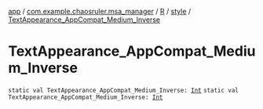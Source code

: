 [app](../../../index.md) / [com.example.chaosruler.msa_manager](../../index.md) / [R](../index.md) / [style](index.md) / [TextAppearance_AppCompat_Medium_Inverse](.)

# TextAppearance_AppCompat_Medium_Inverse

`static val TextAppearance_AppCompat_Medium_Inverse: `[`Int`](https://kotlinlang.org/api/latest/jvm/stdlib/kotlin/-int/index.html)
`static val TextAppearance_AppCompat_Medium_Inverse: `[`Int`](https://kotlinlang.org/api/latest/jvm/stdlib/kotlin/-int/index.html)